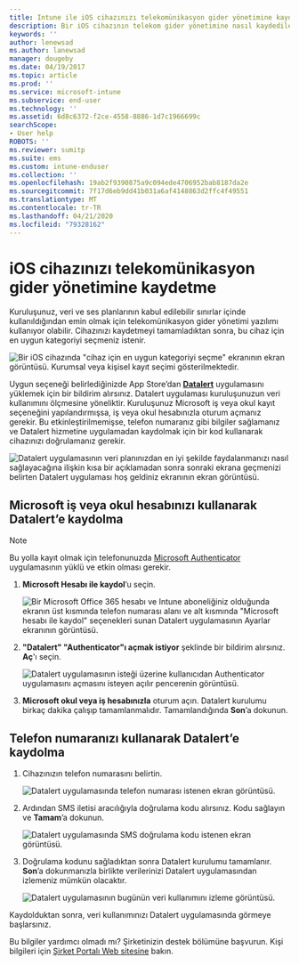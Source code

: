 ```yaml
---
title: Intune ile iOS cihazınızı telekomünikasyon gider yönetimine kaydetme
description: Bir iOS cihazının telekom gider yönetimine nasıl kaydedileceğini öğrenin.
keywords: ''
author: lenewsad
ms.author: lanewsad
manager: dougeby
ms.date: 04/19/2017
ms.topic: article
ms.prod: ''
ms.service: microsoft-intune
ms.subservice: end-user
ms.technology: ''
ms.assetid: 6d8c6372-f2ce-4558-8886-1d7c1966699c
searchScope:
- User help
ROBOTS: ''
ms.reviewer: sumitp
ms.suite: ems
ms.custom: intune-enduser
ms.collection: ''
ms.openlocfilehash: 19ab2f9390875a9c094ede4706952bab8187da2e
ms.sourcegitcommit: 7f17d6eb9dd41b031a6af4148863d2ffc4f49551
ms.translationtype: MT
ms.contentlocale: tr-TR
ms.lasthandoff: 04/21/2020
ms.locfileid: "79328162"
---
```

# <a name="enroll-your-ios-device-in-telecom-expense-management"></a>iOS cihazınızı telekomünikasyon gider yönetimine kaydetme

Kuruluşunuz, veri ve ses planlarının kabul edilebilir sınırlar içinde kullanıldığından emin olmak için telekomünikasyon gider yönetimi yazılımı kullanıyor olabilir. Cihazınızı kaydetmeyi tamamladıktan sonra, bu cihaz için en uygun kategoriyi seçmeniz istenir.

  ![Bir iOS cihazında "cihaz için en uygun kategoriyi seçme" ekranının ekran görüntüsü. Kurumsal veya kişisel kayıt seçimi gösterilmektedir.](./media/ios-enroll-10-tem-select-best-category.png)

Uygun seçeneği belirlediğinizde App Store’dan [__Datalert__](https://itunes.apple.com/app/datalert/id771029268?mt=8) uygulamasını yüklemek için bir bildirim alırsınız. Datalert uygulaması kuruluşunuzun veri kullanımını ölçmesine yöneliktir. Kuruluşunuz Microsoft iş veya okul kayıt seçeneğini yapılandırmışsa, iş veya okul hesabınızla oturum açmanız gerekir. Bu etkinleştirilmemişse, telefon numaranız gibi bilgiler sağlamanız ve Datalert hizmetine uygulamadan kaydolmak için bir kod kullanarak cihazınızı doğrulamanız gerekir.

  ![Datalert uygulamasının veri planınızdan en iyi şekilde faydalanmanızı nasıl sağlayacağına ilişkin kısa bir açıklamadan sonra sonraki ekrana geçmenizi belirten Datalert uygulaması hoş geldiniz ekranının ekran görüntüsü.](./media/ios-enroll-11-tem-datalert-setup.png)

## <a name="enroll-into-datalert-using-your-microsoft-work-or-school-account"></a>Microsoft iş veya okul hesabınızı kullanarak Datalert’e kaydolma

> [!NOTE]
> Bu yolla kayıt olmak için telefonunuzda [Microsoft Authenticator](https://docs.microsoft.com/azure/multi-factor-authentication/end-user/microsoft-authenticator-app-how-to) uygulamasının yüklü ve etkin olması gerekir.

1. __Microsoft Hesabı ile kaydol__’u seçin.

   ![Bir Microsoft Office 365 hesabı ve Intune aboneliğiniz olduğunda ekranın üst kısmında telefon numarası alanı ve alt kısmında "Microsoft hesabı ile kaydol" seçenekleri sunan Datalert uygulamasının Ayarlar ekranının görüntüsü.](./media/ios-enroll-11a-tem-datalert-enroll-msft-account.png)

2. __"Datalert" "Authenticator"ı açmak istiyor__ şeklinde bir bildirim alırsınız. __Aç__'ı seçin.

   ![Datalert uygulamasının isteği üzerine kullanıcıdan Authenticator uygulamasını açmasını isteyen açılır pencerenin görüntüsü.](./media/ios-enroll-11b-tem-datalert-open-authenticator.png)

3. __Microsoft okul veya iş hesabınızla__ oturum açın. Datalert kurulumu birkaç dakika çalışıp tamamlanmalıdır. Tamamlandığında __Son__’a dokunun.

## <a name="enroll-into-datalert-using-your-phone-number"></a>Telefon numaranızı kullanarak Datalert’e kaydolma

1. Cihazınızın telefon numarasını belirtin.

   ![Datalert uygulamasında telefon numarası istenen ekran görüntüsü.](./media/ios-enroll-12-tem-datalert-phone-number.png)

2. Ardından SMS iletisi aracılığıyla doğrulama kodu alırsınız. Kodu sağlayın ve __Tamam__’a dokunun.

   ![Datalert uygulamasında SMS doğrulama kodu istenen ekran görüntüsü.](./media/ios-enroll-13-tem-datalert-sms.png)

3. Doğrulama kodunu sağladıktan sonra Datalert kurulumu tamamlanır. __Son__’a dokunmanızla birlikte verilerinizi Datalert uygulamasından izlemeniz mümkün olacaktır.

   ![Datalert uygulamasının bugünün veri kullanımını izleme görüntüsü.](./media/ios-enroll-14-tem-datalert-monitoring-active.png)

Kaydolduktan sonra, veri kullanımınızı Datalert uygulamasında görmeye başlarsınız.

Bu bilgiler yardımcı olmadı mı? Şirketinizin destek bölümüne başvurun. Kişi bilgileri için [Şirket Portalı Web sitesine](https://go.microsoft.com/fwlink/?linkid=2010980) bakın.
